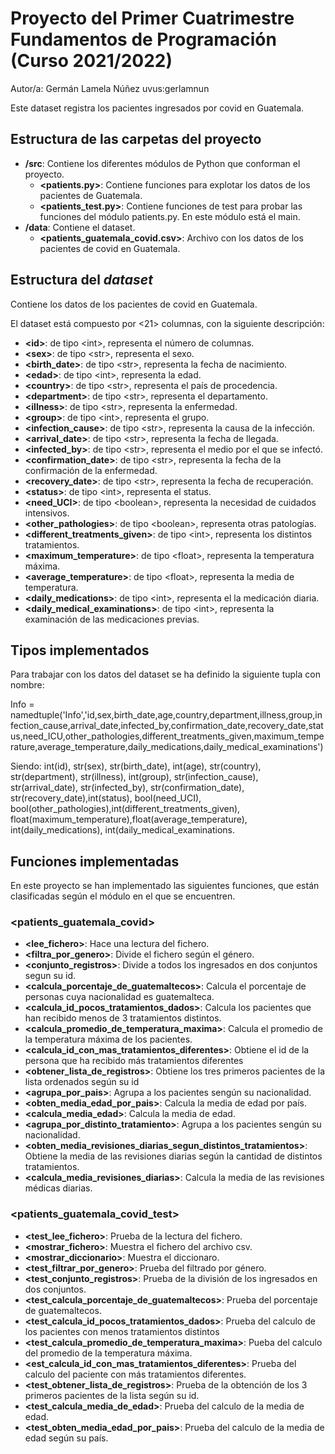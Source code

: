 # Proyecto del Primer Cuatrimestre Fundamentos de Programación (Curso  2021/2022)
Autor/a: Germán Lamela Núñez   uvus:gerlamnun

Este dataset registra los pacientes ingresados por covid en Guatemala.


## Estructura de las carpetas del proyecto

* **/src**: Contiene  los diferentes módulos de Python que conforman el proyecto.
  * **\<patients.py\>**: Contiene funciones para explotar los datos de los pacientes de Guatemala.
  * **\<patients_test.py\>**: Contiene funciones de test para probar las funciones del módulo patients.py. En este módulo está el main. 
* **/data**: Contiene el dataset.
    * **\<patients_guatemala_covid.csv\>**: Archivo con los datos de los pacientes de covid en Guatemala.
    
    
## Estructura del *dataset*

Contiene los datos de los pacientes de covid en Guatemala.

El dataset está compuesto por \<21\> columnas, con la siguiente descripción:

* **\<id>**: de tipo \<int\>, representa el número de columnas.
* **\<sex>**: de tipo \<str\>, representa el sexo.
* **\<birth_date>**: de tipo \<str\>, representa la fecha de nacimiento.
* **\<edad>**: de tipo \<int\>, representa la edad.
* **\<country>**: de tipo \<str\>, representa el país de procedencia.
* **\<department>**: de tipo \<str\>, representa el departamento.
* **\<illness>**: de tipo \<str\>, representa la enfermedad.
* **\<group>**: de tipo \<int\>, representa el grupo.
* **\<infection_cause>**: de tipo \<str\>, representa la causa de la infección.
* **\<arrival_date>**: de tipo \<str\>, representa la fecha de llegada.
* **\<infected_by>**: de tipo \<str\>, representa el medio por el que se infectó.
* **\<confirmation_date>**: de tipo \<str\>, representa la fecha de la confirmación de la enfermedad.
* **\<recovery_date>**: de tipo \<str\>, representa la fecha de recuperación.
* **\<status>**: de tipo \<int\>, representa el status.
* **\<need_UCI>**: de tipo \<boolean\>, representa la necesidad de cuidados intensivos.
* **\<other_pathologies>**: de tipo \<boolean\>, representa otras patologías.
* **\<different_treatments_given>**: de tipo \<int\>, representa los distintos tratamientos.
* **\<maximum_temperature>**: de tipo \<float\>, representa la temperatura máxima.
* **\<average_temperature>**: de tipo \<float\>, representa la media de temperatura.
* **\<daily_medications>**: de tipo \<int\>, representa el la medicación diaria.
* **\<daily_medical_examinations>**: de tipo \<int\>, representa la examinación de las medicaciones previas.



## Tipos implementados

Para trabajar con los datos del dataset se ha definido la siguiente tupla con nombre: 

Info = namedtuple('Info','id,sex,birth_date,age,country,department,illness,group,infection_cause,arrival_date,infected_by,confirmation_date,recovery_date,status,need_ICU,other_pathologies,different_treatments_given,maximum_temperature,average_temperature,daily_medications,daily_medical_examinations')

Siendo: int(id), str(sex), str(birth_date), int(age), str(country), str(department), str(illness), int(group), str(infection_cause), 
        str(arrival_date), str(infected_by), str(confirmation_date), str(recovery_date),int(status), bool(need_UCI), bool(other_pathologies),int(different_treatments_given), float(maximum_temperature),float(average_temperature), int(daily_medications), int(daily_medical_examinations.



## Funciones implementadas
En este proyecto se han implementado las siguientes funciones, que están clasificadas según el módulo en el que se encuentren.

### \<patients_guatemala_covid\>

* **<lee_fichero>**: Hace una lectura del fichero.
* **<filtra_por_genero>**: Divide el fichero según el género.
* **<conjunto_registros>**: Divide a todos los ingresados en dos conjuntos segun su id.
* **<calcula_porcentaje_de_guatemaltecos>**: Calcula el porcentaje de personas cuya nacionalidad es guatemalteca.
* **<calcula_id_pocos_tratamientos_dados>**: Calcula los pacientes que han recibido menos de 3 tratamientos distintos.
* **<calcula_promedio_de_temperatura_maxima>**: Calcula el promedio de la temperatura máxima de los pacientes.
* **<calcula_id_con_mas_tratamientos_diferentes>**: Obtiene el id de la persona que ha recibido más tratamientos diferentes
* **<obtener_lista_de_registros>**: Obtiene los tres primeros pacientes de la lista ordenados según su id
* **<agrupa_por_pais>**: Agrupa a los pacientes sengún su nacionalidad.
* **<obten_media_edad_por_pais>**: Calcula la media de edad por país.
* **<calcula_media_edad>**: Calcula la media de edad.
* **<agrupa_por_distinto_tratamiento>**: Agrupa a los pacientes sengún su nacionalidad.
* **<obten_media_revisiones_diarias_segun_distintos_tratamientos>**: Obtiene la media de las revisiones diarias según la cantidad de distintos tratamientos.
* **<calcula_media_revisiones_diarias>**: Calcula la media de las revisiones médicas diarias.


### \<patients_guatemala_covid_test\>

* **<test_lee_fichero>**: Prueba de la lectura del fichero.
* **<mostrar_fichero>**: Muestra el fichero del archivo csv.
* **<mostrar_diccionario>**: Muestra el diccionaro.
* **<test_filtrar_por_genero>**: Prueba del filtrado por género.
* **<test_conjunto_registros>**: Prueba de la división de los ingresados en dos conjuntos.
* **<test_calcula_porcentaje_de_guatemaltecos>**: Prueba del porcentaje de guatemaltecos.
* **<test_calcula_id_pocos_tratamientos_dados>**: Prueba del calculo de los pacientes con menos tratamientos distintos
* **<test_calcula_promedio_de_temperatura_maxima>**: Pueba del calculo del promedio de la temperatura máxima.
* **<est_calcula_id_con_mas_tratamientos_diferentes>**: Prueba del calculo del paciente con más tratamientos diferentes.
* **<test_obtener_lista_de_registros>**: Prueba de la obtención de los 3 primeros pacientes de la lista según su id.
* **<test_calcula_media_de_edad>**: Prueba del calculo de la media de edad.
* **<test_obten_media_edad_por_pais>**: Prueba del calculo de la media de edad según su país.
